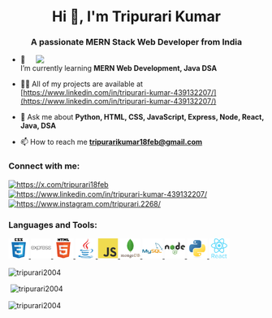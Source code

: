 <h1 align="center">Hi 👋, I'm Tripurari Kumar</h1>
<h3 align="center">A passionate MERN Stack Web Developer from India</h3>
<img src="https://media.giphy.com/media/K5kfQExKk731K/giphy.gif" width="450px" align="right">


- 🌱 I’m currently learning **MERN Web Development, Java DSA**

- 👨‍💻 All of my projects are available at [https://www.linkedin.com/in/tripurari-kumar-439132207/](https://www.linkedin.com/in/tripurari-kumar-439132207/)

- 💬 Ask me about **Python, HTML, CSS, JavaScript, Express, Node, React, Java, DSA**

- 📫 How to reach me **tripurarikumar18feb@gmail.com**

<h3 align="left">Connect with me:</h3>
<p align="left">
<a href="https://x.com/tripurari18feb" target="blank"><img align="center" src="https://raw.githubusercontent.com/rahuldkjain/github-profile-readme-generator/master/src/images/icons/Social/twitter.svg" alt="https://x.com/tripurari18feb" height="30" width="40" /></a>
<a href="/https://www.linkedin.com/in/tripurari-kumar-439132207/" target="blank"><img align="center" src="https://raw.githubusercontent.com/rahuldkjain/github-profile-readme-generator/master/src/images/icons/Social/linked-in-alt.svg" alt="https://www.linkedin.com/in/tripurari-kumar-439132207/" height="30" width="40" /></a>
<a href="https://www.instagram.com/tripurari.2268/" target="blank"><img align="center" src="https://raw.githubusercontent.com/rahuldkjain/github-profile-readme-generator/master/src/images/icons/Social/instagram.svg" alt="https://www.instagram.com/tripurari.2268/" height="30" width="40" /></a>
</p>

<h3 align="left">Languages and Tools:</h3>
<p align="left"> <a href="https://www.w3schools.com/css/" target="_blank" rel="noreferrer"> <img src="https://raw.githubusercontent.com/devicons/devicon/master/icons/css3/css3-original-wordmark.svg" alt="css3" width="40" height="40"/> </a> <a href="https://expressjs.com" target="_blank" rel="noreferrer"> <img src="https://raw.githubusercontent.com/devicons/devicon/master/icons/express/express-original-wordmark.svg" alt="express" width="40" height="40"/> </a> <a href="https://www.w3.org/html/" target="_blank" rel="noreferrer"> <img src="https://raw.githubusercontent.com/devicons/devicon/master/icons/html5/html5-original-wordmark.svg" alt="html5" width="40" height="40"/> </a> <a href="https://www.java.com" target="_blank" rel="noreferrer"> <img src="https://raw.githubusercontent.com/devicons/devicon/master/icons/java/java-original.svg" alt="java" width="40" height="40"/> </a> <a href="https://developer.mozilla.org/en-US/docs/Web/JavaScript" target="_blank" rel="noreferrer"> <img src="https://raw.githubusercontent.com/devicons/devicon/master/icons/javascript/javascript-original.svg" alt="javascript" width="40" height="40"/> </a> <a href="https://www.mongodb.com/" target="_blank" rel="noreferrer"> <img src="https://raw.githubusercontent.com/devicons/devicon/master/icons/mongodb/mongodb-original-wordmark.svg" alt="mongodb" width="40" height="40"/> </a> <a href="https://www.mysql.com/" target="_blank" rel="noreferrer"> <img src="https://raw.githubusercontent.com/devicons/devicon/master/icons/mysql/mysql-original-wordmark.svg" alt="mysql" width="40" height="40"/> </a> <a href="https://nodejs.org" target="_blank" rel="noreferrer"> <img src="https://raw.githubusercontent.com/devicons/devicon/master/icons/nodejs/nodejs-original-wordmark.svg" alt="nodejs" width="40" height="40"/> </a> <a href="https://www.python.org" target="_blank" rel="noreferrer"> <img src="https://raw.githubusercontent.com/devicons/devicon/master/icons/python/python-original.svg" alt="python" width="40" height="40"/> </a> <a href="https://reactjs.org/" target="_blank" rel="noreferrer"> <img src="https://raw.githubusercontent.com/devicons/devicon/master/icons/react/react-original-wordmark.svg" alt="react" width="40" height="40"/> </a> </p>

<p><img align="center" src="https://github-readme-stats.vercel.app/api/top-langs?username=tripurari2004&show_icons=true&locale=en&layout=compact" alt="tripurari2004" /></p>

<p>&nbsp;<img align="center" src="https://github-readme-stats.vercel.app/api?username=tripurari2004&show_icons=true&locale=en" alt="tripurari2004" /></p>

<p><img align="center" src="https://github-readme-streak-stats.herokuapp.com/?user=tripurari2004&" alt="tripurari2004" /></p>
